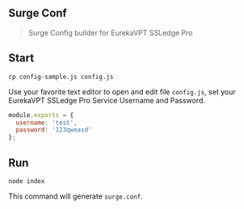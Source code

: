 ## Surge Conf

> Surge Config builder for EurekaVPT SSLedge Pro

## Start

```shell
cp config-sample.js config.js
```

Use your favorite text editor to open and edit file `config.js`, set your EurekaVPT SSLedge Pro Service Username and Password.

```javascript
module.exports = {
  username: 'test',
  password: '123qweasd'
};
```

## Run

```shell
node index
```

This command will generate `surge.conf`.
